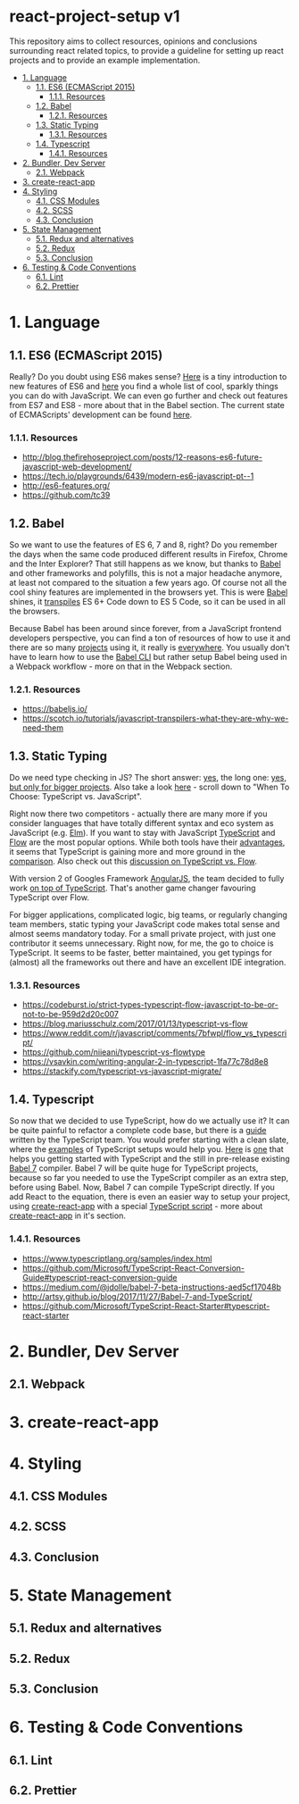 react-project-setup v1
======================

This repository aims to collect resources, opinions and conclusions surrounding react related topics, to provide a guideline for setting up react projects and to provide an example implementation.

<!-- TOC -->

- [1. Language](#1-language)
    - [1.1. ES6 (ECMAScript 2015)](#11-es6-ecmascript-2015)
        - [1.1.1. Resources](#111-resources)
    - [1.2. Babel](#12-babel)
        - [1.2.1. Resources](#121-resources)
    - [1.3. Static Typing](#13-static-typing)
        - [1.3.1. Resources](#131-resources)
    - [1.4. Typescript](#14-typescript)
        - [1.4.1. Resources](#141-resources)
- [2. Bundler, Dev Server](#2-bundler-dev-server)
    - [2.1. Webpack](#21-webpack)
- [3. create-react-app](#3-create-react-app)
- [4. Styling](#4-styling)
    - [4.1. CSS Modules](#41-css-modules)
    - [4.2. SCSS](#42-scss)
    - [4.3. Conclusion](#43-conclusion)
- [5. State Management](#5-state-management)
    - [5.1. Redux and alternatives](#51-redux-and-alternatives)
    - [5.2. Redux](#52-redux)
    - [5.3. Conclusion](#53-conclusion)
- [6. Testing & Code Conventions](#6-testing--code-conventions)
    - [6.1. Lint](#61-lint)
    - [6.2. Prettier](#62-prettier)

<!-- /TOC -->

# 1. Language

## 1.1. ES6 (ECMAScript 2015)

Really? Do you doubt using ES6 makes sense? [Here](http://blog.thefirehoseproject.com/posts/12-reasons-es6-future-javascript-web-development/) is a tiny introduction to new features of ES6 and [here](http://es6-features.org/) you find a whole list of cool, sparkly things you can do with JavaScript. We can even go further and check out features from ES7 and ES8 - more about that in the Babel section. The current state of ECMAScripts' development can be found [here](https://github.com/tc39).

### 1.1.1. Resources

* http://blog.thefirehoseproject.com/posts/12-reasons-es6-future-javascript-web-development/
* https://tech.io/playgrounds/6439/modern-es6-javascript-pt--1
* http://es6-features.org/
* https://github.com/tc39

## 1.2. Babel

So we want to use the features of ES 6, 7 and 8, right? Do you remember the days when the same code produced different results in Firefox, Chrome and the Inter Explorer? That still happens as we know, but thanks to [Babel](https://babeljs.io/) and other frameworks and polyfills, this is not a major headache anymore, at least not compared to the situation a few years ago. Of course not all the cool shiny features are implemented in the browsers yet. This is were [Babel](https://babeljs.io/#es2015-and-beyond) shines, it [transpiles](https://scotch.io/tutorials/javascript-transpilers-what-they-are-why-we-need-them) ES 6+ Code down to ES 5 Code, so it can be used in all the browsers.

Because Babel has been around since forever, from a JavaScript frontend developers perspective, you can find a ton of resources of how to use it and there are so many [projects](https://babeljs.io/users/) using it, it really is [everywhere](https://babeljs.io/docs/setup/). You usually don't have to learn how to use the [Babel CLI](https://babeljs.io/docs/setup/#installation) but rather setup Babel being used in a Webpack workflow - more on that in the Webpack section.

### 1.2.1. Resources

* https://babeljs.io/
* https://scotch.io/tutorials/javascript-transpilers-what-they-are-why-we-need-them

## 1.3. Static Typing

Do we need type checking in JS? The short answer: [yes](https://codeburst.io/strict-types-typescript-flow-javascript-to-be-or-not-to-be-959d2d20c007#1a07), the long one: [yes, but only for bigger projects](https://codeburst.io/strict-types-typescript-flow-javascript-to-be-or-not-to-be-959d2d20c007#f51a). Also take a look [here](https://stackify.com/typescript-vs-javascript-migrate/) - scroll down to "When To Choose: TypeScript vs. JavaScript". 

Right now there two competitors - actually there are many more if you consider languages that have totally different syntax and eco system as JavaScript (e.g. [Elm](http://elm-lang.org/)). If you want to stay with JavaScript [TypeScript](https://www.typescriptlang.org/) and [Flow](https://flow.org/) are the most popular options. While both tools have their [advantages](https://codeburst.io/strict-types-typescript-flow-javascript-to-be-or-not-to-be-959d2d20c007#b560), it seems that TypeScript is gaining more and more ground in the [comparison](https://github.com/niieani/typescript-vs-flowtype). Also check out this [discussion on TypeScript vs. Flow](https://www.reddit.com/r/javascript/comments/7bfwpl/flow_vs_typescript/).

With version 2 of Googles Framework [AngularJS](https://angularjs.org/), the team decided to fully work [on top of TypeScript](https://vsavkin.com/writing-angular-2-in-typescript-1fa77c78d8e8). That's another game changer favouring TypeScript over Flow.

For bigger applications, complicated logic, big teams, or regularly changing team members, static typing your JavaScript code makes total sense and almost seems mandatory today. For a small private project, with just one contributor it seems unnecessary. Right now, for me, the go to choice is TypeScript. It seems to be faster, better maintained, you get typings for (almost) all the frameworks out there and have an excellent IDE integration.

### 1.3.1. Resources

* https://codeburst.io/strict-types-typescript-flow-javascript-to-be-or-not-to-be-959d2d20c007
* https://blog.mariusschulz.com/2017/01/13/typescript-vs-flow
* https://www.reddit.com/r/javascript/comments/7bfwpl/flow_vs_typescript/
* https://github.com/niieani/typescript-vs-flowtype
* https://vsavkin.com/writing-angular-2-in-typescript-1fa77c78d8e8
* https://stackify.com/typescript-vs-javascript-migrate/

## 1.4. Typescript

So now that we decided to use TypeScript, how do we actually use it? It can be quite painful to refactor a complete code base, but there is a [guide](https://github.com/Microsoft/TypeScript-React-Conversion-Guide#typescript-react-conversion-guide) written by the TypeScript team. You would prefer starting with a clean slate, where the [examples](https://www.typescriptlang.org/samples/index.html) of TypeScript setups would help you. [Here](https://github.com/Microsoft/TypeScript-Babel-Starter/blob/master/README.md) is [one](https://github.com/Microsoft/TypeScript-Babel-Starter/blob/master/README.md) that helps you getting started with TypeScript and the still in pre-release existing [Babel 7](https://medium.com/@jdolle/babel-7-beta-instructions-aed5cf17048b) compiler. Babel 7 will be quite huge for TypeScript projects, because so far you needed to use the TypeScript compiler as an extra step, before using Babel. Now, Babel 7 can compile TypeScript directly. If you add React to the equation, there is even an easier way to setup your project, using [create-react-app](https://github.com/facebook/create-react-app) with a special [TypeScript script](https://github.com/Microsoft/TypeScript-React-Starter#typescript-react-starter) - more about [create-react-app](https://github.com/facebook/create-react-app) in it's section.

### 1.4.1. Resources

* https://www.typescriptlang.org/samples/index.html
* https://github.com/Microsoft/TypeScript-React-Conversion-Guide#typescript-react-conversion-guide
* https://medium.com/@jdolle/babel-7-beta-instructions-aed5cf17048b
* http://artsy.github.io/blog/2017/11/27/Babel-7-and-TypeScript/
* https://github.com/Microsoft/TypeScript-React-Starter#typescript-react-starter

# 2. Bundler, Dev Server

## 2.1. Webpack

# 3. create-react-app

# 4. Styling

## 4.1. CSS Modules

## 4.2. SCSS

## 4.3. Conclusion

# 5. State Management

## 5.1. Redux and alternatives

## 5.2. Redux

## 5.3. Conclusion

# 6. Testing & Code Conventions

## 6.1. Lint

## 6.2. Prettier